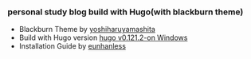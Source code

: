 ### personal study blog build with Hugo(with blackburn theme)
- Blackburn Theme by [yoshiharuyamashita](https://github.com/yoshiharuyamashita/blackburn)
- Build with Hugo version [hugo v0.121.2-on Windows](https://gohugo.io/installation/windows/)
- Installation Guide by [eunhanless](https://selfinvestfriends.tistory.com/79)
